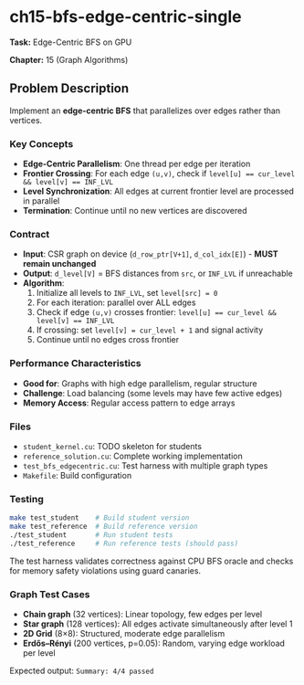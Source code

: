 # ch15-bfs-edge-centric-single

**Task:** Edge-Centric BFS on GPU

**Chapter:** 15 (Graph Algorithms)

## Problem Description

Implement an **edge-centric BFS** that parallelizes over edges rather than vertices.

### Key Concepts
- **Edge-Centric Parallelism**: One thread per edge per iteration
- **Frontier Crossing**: For each edge `(u,v)`, check if `level[u] == cur_level && level[v] == INF_LVL`
- **Level Synchronization**: All edges at current frontier level are processed in parallel
- **Termination**: Continue until no new vertices are discovered

### Contract
- **Input**: CSR graph on device (`d_row_ptr[V+1]`, `d_col_idx[E]`) - **MUST remain unchanged**
- **Output**: `d_level[V]` = BFS distances from `src`, or `INF_LVL` if unreachable
- **Algorithm**:
  1. Initialize all levels to `INF_LVL`, set `level[src] = 0`
  2. For each iteration: parallel over ALL edges
  3. Check if edge `(u,v)` crosses frontier: `level[u] == cur_level && level[v] == INF_LVL`
  4. If crossing: set `level[v] = cur_level + 1` and signal activity
  5. Continue until no edges cross frontier

### Performance Characteristics
- **Good for**: Graphs with high edge parallelism, regular structure
- **Challenge**: Load balancing (some levels may have few active edges)
- **Memory Access**: Regular access pattern to edge arrays

### Files
- `student_kernel.cu`: TODO skeleton for students
- `reference_solution.cu`: Complete working implementation
- `test_bfs_edgecentric.cu`: Test harness with multiple graph types
- `Makefile`: Build configuration


### Testing
```bash
make test_student    # Build student version
make test_reference  # Build reference version
./test_student       # Run student tests
./test_reference     # Run reference tests (should pass)
```

The test harness validates correctness against CPU BFS oracle and checks for memory safety violations using guard canaries.

### Graph Test Cases
- **Chain graph** (32 vertices): Linear topology, few edges per level
- **Star graph** (128 vertices): All edges activate simultaneously after level 1
- **2D Grid** (8×8): Structured, moderate edge parallelism
- **Erdős–Rényi** (200 vertices, p=0.05): Random, varying edge workload per level

Expected output: `Summary: 4/4 passed`
